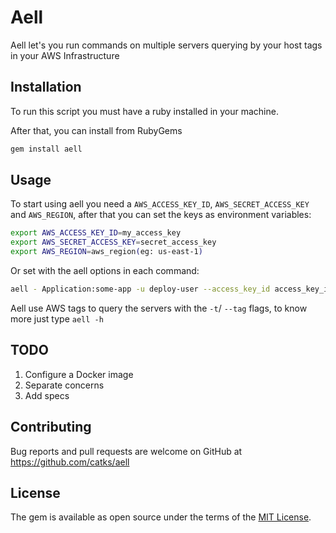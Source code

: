 
# Aell

Aell let's you run commands on multiple servers querying by your host tags in your AWS Infrastructure


## Installation

To run this script you must have a ruby installed in your machine.

After that, you can install from RubyGems

```bash
gem install aell
```

## Usage

To start using aell you need a `AWS_ACCESS_KEY_ID`, `AWS_SECRET_ACCESS_KEY` and `AWS_REGION`, after that you can set the keys as environment variables:

```bash
export AWS_ACCESS_KEY_ID=my_access_key
export AWS_SECRET_ACCESS_KEY=secret_access_key
export AWS_REGION=aws_region(eg: us-east-1)
```

Or set with the aell options in each command:

```bash
aell - Application:some-app -u deploy-user --access_key_id access_key_id --secret_access_key secret_access_key --region us-east-1 -c 'echo "Hello Aell"'
```
Aell use AWS tags to query the servers with the `-t`/ `--tag` flags, to know more just type `aell -h`

## TODO

 1. Configure a Docker image
 2. Separate concerns
 3. Add specs

## Contributing

Bug reports and pull requests are welcome on GitHub at https://github.com/catks/aell

## License

The gem is available as open source under the terms of the [MIT License](https://opensource.org/licenses/MIT).
